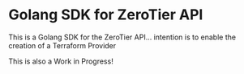 # Golang SDK for ZeroTier API
This is a Golang SDK for the ZeroTier API... intention is to enable the creation of a Terraform Provider

This is also a Work in Progress!
